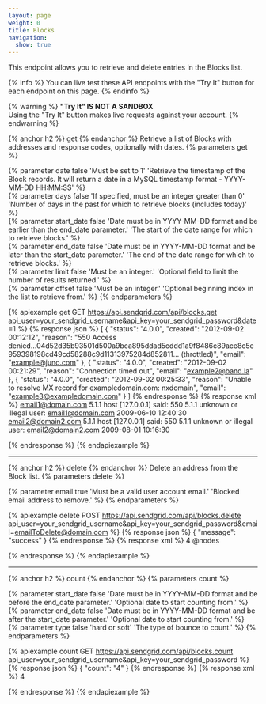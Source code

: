 ```yaml
---
layout: page
weight: 0
title: Blocks
navigation:
  show: true
---
```


This endpoint allows you to retrieve and delete entries in the Blocks list.

{% info %}
You can live test these API endpoints with the "Try It" button for each endpoint on this page.
{% endinfo %}

{% warning %}
<strong>"Try It" IS NOT A SANDBOX</strong><br />Using the "Try It" button makes live requests against your account.
{% endwarning %}

{% anchor h2 %}
get 
{% endanchor %}
Retrieve a list of Blocks with addresses and response codes, optionally with dates. {% parameters get %} 
  
  {% parameter date false 'Must be set to 1' 'Retrieve the timestamp of the Block records. It will return a date in a MySQL timestamp format - YYYY-MM-DD HH:MM:SS' %}  
  {% parameter days false 'If specified, must be an integer greater than 0' 'Number of days in the past for which to retrieve blocks (includes today)' %}  
  {% parameter start_date false 'Date must be in YYYY-MM-DD format and be earlier than the end_date parameter.' 'The start of the date range for which to retrieve blocks.' %}  
  {% parameter end_date false 'Date must be in YYYY-MM-DD format and be later than the start_date parameter.' 'The end of the date range for which to retrieve blocks.' %}  
  {% parameter limit false 'Must be an integer.' 'Optional field to limit the number of results returned.' %}  
  {% parameter offset false 'Must be an integer.' 'Optional beginning index in the list to retrieve from.' %}
{% endparameters %}

{% apiexample get GET https://api.sendgrid.com/api/blocks.get api_user=your_sendgrid_username&api_key=your_sendgrid_password&date=1 %}
  {% response json %}
[
  {
    "status": "4.0.0",
    "created": "2012-09-02 00:12:12",
    "reason": "550 Access denied...04d52d35b93501d500a9bca895ddad5cddd1a9f8486c89ace8c5e959398198cd49cd58288c9d11313975284d852811... (throttled)",
    "email": "example@juno.com"
  },
  {
    "status": "4.0.0",
    "created": "2012-09-02 00:21:29",
    "reason": "Connection timed out",
    "email": "example2@band.la"
  },
  {
    "status": "4.0.0",
    "created": "2012-09-02 00:25:33",
    "reason": "Unable to resolve MX record for exampledomain.com: nxdomain",
    "email": "example3@exampledomain.com"
  }
]
  {% endresponse %}
  {% response xml %}
<blocks>
   <block>
      <email>email1@domain.com</email>
      <status>5.1.1</status>
      <reason>host [127.0.0.1] said: 550 5.1.1 unknown or illegal user: email1@domain.com</reason>
      <created>2009-06-10 12:40:30</created>
   </block>
   <block>
      <email>email2@domain2.com</email>
      <status>5.1.1</status>
      <reason>host [127.0.0.1] said: 550 5.1.1 unknown or illegal user: email2@domain2.com</reason>
      <created>2009-08-01 10:16:30</created>
   </block>
</blocks>

  {% endresponse %}
{% endapiexample %}

* * * * *

{% anchor h2 %}
delete 
{% endanchor %}
Delete an address from the Block list. {% parameters delete %} 
  
  {% parameter email true 'Must be a valid user account email.' 'Blocked email address to remove.' %}
{% endparameters %}

{% apiexample delete POST https://api.sendgrid.com/api/blocks.delete api_user=your_sendgrid_username&api_key=your_sendgrid_password&email=emailToDelete@domain.com %}
  {% response json %}
{
  "message": "success"
}
  {% endresponse %}
  {% response xml %}
<result>
   <count>4</count>
   @nodes
</result>

  {% endresponse %}
{% endapiexample %}

* * * * *

{% anchor h2 %}
count 
{% endanchor %}
{% parameters count %} 
  
  {% parameter start_date false 'Date must be in YYYY-MM-DD format and be before the end_date parameter.' 'Optional date to start counting from.' %}  
  {% parameter end_date false 'Date must be in YYYY-MM-DD format and be after the start_date parameter.' 'Optional date to start counting from.' %}  
  {% parameter type false 'hard or soft' 'The type of bounce to count.' %}
{% endparameters %}

{% apiexample count GET https://api.sendgrid.com/api/blocks.count api_user=your_sendgrid_username&api_key=your_sendgrid_password %}
  {% response json %}
{
  "count": "4"
}
  {% endresponse %}
  {% response xml %}
<result>
   <count>4</count>
</result>

  {% endresponse %}
{% endapiexample %}
